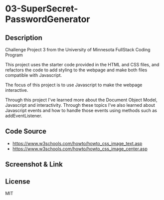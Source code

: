 # 03-SuperSecret-PasswordGenerator

## Description
Challenge Project 3 from the University of Minnesota FullStack Coding Program

This project uses the starter code provided in the HTML and CSS files, and refactors the code to add styling to the webpage and make both files compatible with Javascript. 

The focus of this project is to use Javascript to make the webpage interactive.

Through this project I've learned more about the Document Object Model, Javascript and interactivity. Through these topics I've also learned about Javascript events and how to handle those events using methods such as addEventListener.

## Code Source
* https://www.w3schools.com/howto/howto_css_image_text.asp
* https://www.w3schools.com/howto/howto_css_image_center.asp 

## Screenshot & Link


## License
MIT